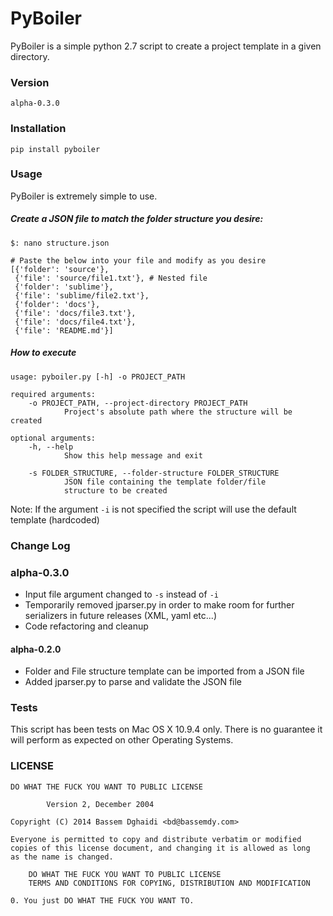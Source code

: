 # PyBoiler
PyBoiler is a simple python 2.7 script to create a project template in a given directory.

### Version

    alpha-0.3.0

### Installation

	pip install pyboiler

### Usage
PyBoiler is extremely simple to use. 

##### Create a JSON file to match the folder structure you desire:

    $: nano structure.json 
    
    # Paste the below into your file and modify as you desire
	[{'folder': 'source'}, 
     {'file': 'source/file1.txt'}, # Nested file
     {'folder': 'sublime'}, 
     {'file': 'sublime/file2.txt'}, 
     {'folder': 'docs'}, 
     {'file': 'docs/file3.txt'}, 
     {'file': 'docs/file4.txt'},
     {'file': 'README.md'}]

##### How to execute

	usage: pyboiler.py [-h] -o PROJECT_PATH

	required arguments:
  		-o PROJECT_PATH, --project-directory PROJECT_PATH 
  				Project's absolute path where the structure will be created  		
                        	
    optional arguments:
      	-h, --help 	
      			Show this help message and exit
      			
        -s FOLDER_STRUCTURE, --folder-structure FOLDER_STRUCTURE
                JSON file containing the template folder/file
                structure to be created

Note: If the argument `-i` is not specified the script will use the default template (hardcoded) 

### Change Log
### alpha-0.3.0
* Input file argument changed to `-s` instead of `-i`
* Temporarily removed jparser.py in order to make room for further serializers in future releases (XML, yaml etc...)
* Code refactoring and cleanup

#### alpha-0.2.0
* Folder and File structure template can be imported from a JSON file
* Added jparser.py to parse and validate the JSON file

### Tests
This script has been tests on Mac OS X 10.9.4 only. There is no guarantee it will perform as expected on other Operating Systems.

### LICENSE

	DO WHAT THE FUCK YOU WANT TO PUBLIC LICENSE

			Version 2, December 2004

	Copyright (C) 2014 Bassem Dghaidi <bd@bassemdy.com>

	Everyone is permitted to copy and distribute verbatim or modified
	copies of this license document, and changing it is allowed as long
	as the name is changed.

		DO WHAT THE FUCK YOU WANT TO PUBLIC LICENSE
		TERMS AND CONDITIONS FOR COPYING, DISTRIBUTION AND MODIFICATION

	0. You just DO WHAT THE FUCK YOU WANT TO.